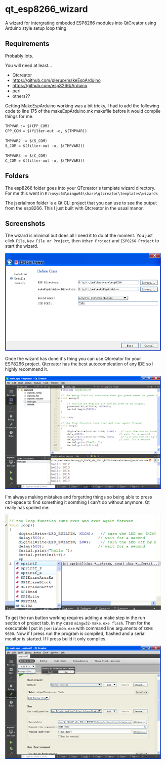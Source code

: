 # qt_esp8266_wizard
A wizard for intergrating embeded ESP8266 modules into QtCreator using Arduino style setup loop thing.


## Requirements

Probably lots.

You will need at least...

* Qtcreator
* https://github.com/plerup/makeEspArduino
* https://github.com/esp8266/Arduino
* perl
* others??

Getting MakeEspArduino working was a bit tricky, I had to add the following code to line 175 of the makeEspArduino.mk makefile before it would compile things for me. 

```
TMPVAR := $(CPP_COM)
CPP_COM = $(filter-out -o, $(TMPVAR))

TMPVAR2 := $(S_COM)
S_COM = $(filter-out -o, $(TMPVAR2))

TMPVAR3 := $(C_COM)
C_COM = $(filter-out -o, $(TMPVAR3))
```


## Folders

The esp8266 folder goes into your QTcreator's template wizard directory. For me this went in `E:\msys64\mingw64\share\qtcreator\templates\wizards`

The jserialmon folder is a Qt CLI project that you can use to see the output from the esp8266. This I just built with Qtcreator in the usual manor.

## Screenshots

The wizard is minimal but does all I need it to do at the moment. You just click `File`, `New File or Project`, then `Other Project` and `ESP8266 Project` to start the wizard.

![](8266wizard.png)

Once the wizard has done it's thing you can use Qtcreator for your ESP8266 project. Qtcreator has the best autocompleation of any IDE so I highly recommend it.

![](esp8266-console.png)

I'm always making mistakes and forgetting things so being able to press ctrl-space to find something it somthing I can't do without anymore. Qt really has spoiled me.

![](autocompleate.png)

To get the run button working requires adding a make step in the run section of project tab, in my case `mingw32-make.exe flash`. Then for the executable I put in `jserialmon.exe` with command line arguments of `COM8 9600`. Now if I press run the program is compiled, flashed and a serial monitor is started. If I press build it only compiles.

![](eps8266-flash-and-sermon-setup.png)
